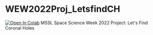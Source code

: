 # WEW2022Proj_LetsfindCH
[![Open In Colab](https://colab.research.google.com/assets/colab-badge.svg)](https://colab.research.google.com/github/nawinnova/WEW2022Proj_LetsfindCH)
MSSL Space Science Week 2022 Project: Let's Find Coronal Holes
